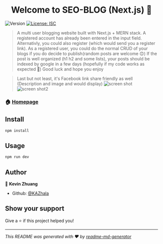 <h1 align="center">Welcome to SEO-BLOG (Next.js) 👋</h1>
<p>
  <img alt="Version" src="https://img.shields.io/badge/version-1.0.0-blue.svg?cacheSeconds=2592000" />
  <a href="#" target="_blank">
    <img alt="License: ISC" src="https://img.shields.io/badge/License-ISC-yellow.svg" />
  </a>
</p>

> A multi user blogging website built with Next.js + MERN stack. 
> A registered account has already been entered in the input field. Alternativly, you could also register (which would send you a register link).
> As a registered user, you could do the normal CRUD of your blogs if you do decide to publish(random posts are welcome 😊)
> If the post is well organized (h1 h2 and some lists), your posts should be indexed by google in a few days (hopefully if my code works as expected 🤞)
> Good luck and hope you enjoy

> Last but not least, it's Facebook link share friendly as well (Description and image and would display)
![screen shot](https://bookaz.best/api/product/photo/5dda261a47b990187e10efc2)
![screen shot2](https://bookaz.best/api/product/photo/5dda294e47b990187e10efc6)

### 🏠 [Homepage](https://kazlog.tech/)

## Install

```sh
npm install
```

## Usage

```sh
npm run dev
```

## Author

👤 **Kevin Zhuang**

* Github: [@KAZhala](https://github.com/KAZhala)

## Show your support

Give a ⭐️ if this project helped you!

***
_This README was generated with ❤️ by [readme-md-generator](https://github.com/kefranabg/readme-md-generator)_
